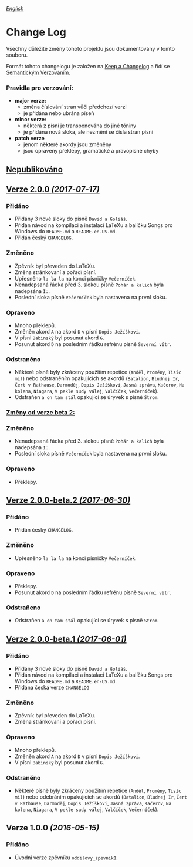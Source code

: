 [_English_](CHANGELOG.en-US.md)


# Change Log

Všechny důležité změny tohoto projektu jsou dokumentovány v tomto souboru.

Formát tohoto changelogu je založen na
[Keep a Changelog](http://keepachangelog.com/) a řídí se
[Semantickým Verzováním](http://semver.org/lang/cs/).


### Pravidla pro verzování:

- **major verze:**
  - změna číslování stran vůči předchozí verzi
  - je přidána nebo ubrána píseň
- **minor verze:**
  - některá z písní je transponována do jiné tóniny
  - je přidána nová sloka, ale nezmění se čísla stran písní
- **patch verze**
  - jenom některé akordy jsou změněny
  - jsou opraveny překlepy, gramatické a pravopisné chyby 


## [Nepublikováno](https://github.com/kobylky/oddilovy_zpevnik1/compare/master...develop)


## [Verze 2.0.0 *(2017-07-17)*](https://github.com/kobylky/oddilovy_zpevnik1/compare/v1.0.0...v2.0.0)


### Přidáno

- Přidány 3 nové sloky do písně `David a Goliáš`.
- Přidán návod na kompilaci a instalaci LaTeXu a balíčku Songs pro Windows do
  `README.md` a `README.en-US.md`.
- Přidán český `CHANGELOG`.


### Změněno

- Zpěvník byl převeden do LaTeXu.
- Změna stránkovaní a pořadí písní.
- Upřesněno `la la la` na konci písničky `Večerníček`.
- Nenadepsaná řádka před 3. slokou písně `Pohár a kalich` byla nadepsána `I:`.
- Poslední sloka písně `Večerníček` byla nastavena na první sloku.


### Opraveno

- Mnoho překlepů.
- Změněn akord `A` na akord `D` v písni `Dopis Ježíškovi`.
- V písni `Babinský` byl posunut akord `G`.
- Posunut akord `D` na posledním řádku refrénu písně `Severní vítr`.


### Odstraněno

- Některé písně byly zkráceny použitím repetice (`Anděl`, `Proměny`, `Tisíc
  mil`) nebo odstraněním opakujících se akordů (`Batalion`, `Bludnej Ir`, `Čert
  v Rathause`, `Darmoděj`, `Dopis Ježíškovi`, `Jasná zpráva`, `Kačerov`,
  `Na kolena`, `Niagara`, `V pekle sudy válej`, `Valčíček`, `Večerníček`).
- Odstraňen `a on tam stál` opakující se úryvek s písně `Strom`.


### [Změny od verze beta 2:](https://github.com/kobylky/oddilovy_zpevnik1/compare/v2.0.0-beta.2...v2.0.0)


### Změněno

- Nenadepsaná řádka před 3. slokou písně `Pohár a kalich` byla nadepsána `I:`.
- Poslední sloka písně `Večerníček` byla nastavena na první sloku.


### Opraveno

- Překlepy.


## [Verze 2.0.0-beta.2 *(2017-06-30)*](https://github.com/kobylky/oddilovy_zpevnik1/compare/v2.0.0-beta.1...v2.0.0-beta.2)


### Přidáno

- Přidán český `CHANGELOG`.


### Změněno

- Upřesněno `la la la` na konci písničky `Večerníček`.


### Opraveno

- Překlepy.
- Posunut akord `D` na posledním řádku refrénu písně `Severní vítr`.


### Odstraňeno

- Odstraňen `a on tam stál` opakující se úryvek s písně `Strom`.


## [Verze 2.0.0-beta.1 *(2017-06-01)*](https://github.com/kobylky/oddilovy_zpevnik1/compare/v1.0.0...v2.0.0-beta.1)


### Přidáno

- Přidány 3 nové sloky do písně `David a Goliáš`.
- Přidán návod na kompilaci a instalaci LaTeXu a balíčku Songs pro Windows do
  `README.md` a `README.en-US.md`.
- Přidána česká verze `CHANGELOG`


### Změněno

- Zpěvník byl převeden do LaTeXu.
- Změna stránkovaní a pořadí písní.


### Opraveno

- Mnoho překlepů.
- Změněn akord `A` na akord `D` v písni `Dopis Ježíškovi`.
- V písni `Babinský` byl posunut akord `G`.


### Odstraněno

- Některé písně byly zkráceny použitím repetice (`Anděl`, `Proměny`, `Tisíc
mil`) nebo odebráním opakujících se akordů (`Batalion`, `Bludnej Ir`, `Čert v
Rathause`, `Darmoděj`, `Dopis Ježíškovi`, `Jasná zpráva`, `Kačerov`,
`Na kolena`, `Niagara`, `V pekle sudy válej`, `Valčíček`, `Večerníček`).


## Verze 1.0.0 *(2016-05-15)*


### Přidáno

- Úvodní verze zpěvníku `oddilovy_zpevnik1`.

